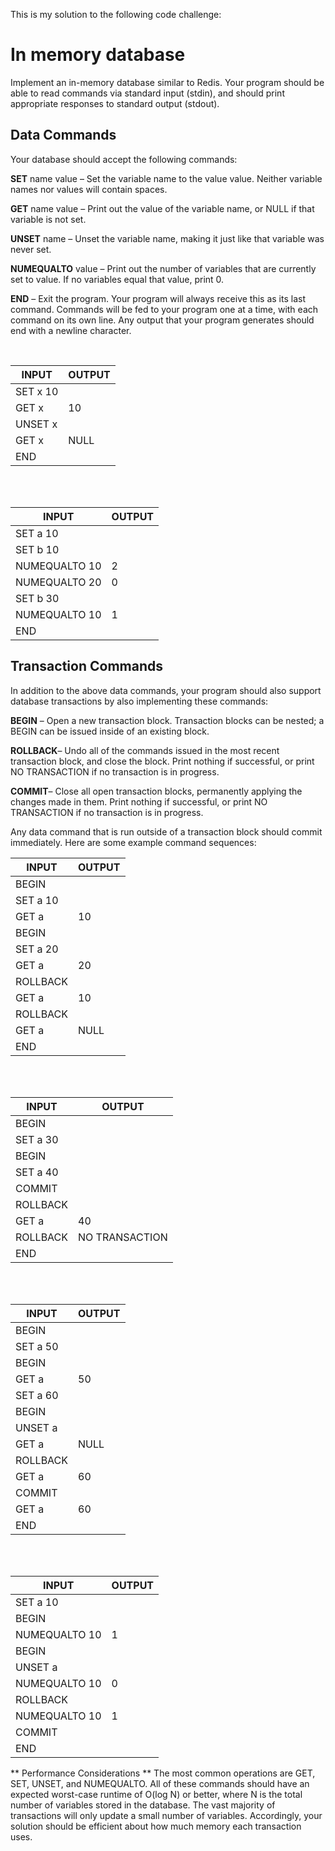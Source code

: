 This is my solution to the following code challenge:

# In memory database

Implement an in-memory database similar to Redis. Your program should be able to read commands via standard input (stdin), and should print appropriate responses to standard output (stdout).

## Data Commands

Your database should accept the following commands:

**SET** name value – Set the variable name to the value value. Neither variable names nor values will contain spaces.

**GET** name value – Print out the value of the variable name, or NULL if that variable is not set.

**UNSET** name – Unset the variable name, making it just like that variable was never set.

**NUMEQUALTO** value – Print out the number of variables that are currently set to value. If no variables equal that value, print 0.

**END** – Exit the program. Your program will always receive this as its last command. Commands will be fed to your program one at a time, with each command on its own line. Any output that your program generates should end with a newline character.

<br />

|INPUT                          |OUTPUT                         |
|-------------------------------|-------------------------------|
| SET x 10                      |                               |
| GET x                         | 10                            |
| UNSET x                       |                               |
| GET x                         | NULL                          |
| END                           |                               |

<br>
<br>

|INPUT                          |OUTPUT                         |
|-------------------------------|-------------------------------|
| SET a 10                      |                               |
| SET b 10                      |                               |
| NUMEQUALTO 10                 | 2                             |
| NUMEQUALTO 20                 | 0                             |
| SET b 30                      |                               |
| NUMEQUALTO 10                 | 1                             |
| END                           |                               |


## Transaction Commands

In addition to the above data commands, your program should also support database transactions by also implementing these commands:

**BEGIN** – Open a new transaction block. Transaction blocks can be nested; a BEGIN can be issued inside of an existing block.

**ROLLBACK**– Undo all of the commands issued in the most recent transaction block, and close the block. Print nothing if successful, or print NO TRANSACTION if no transaction is in progress.

**COMMIT**– Close all open transaction blocks, permanently applying the changes made in them. Print nothing if successful, or print NO TRANSACTION if no transaction is in progress.

Any data command that is run outside of a transaction block should commit immediately. Here are some example command sequences:


|INPUT                          |OUTPUT                         |
|-------------------------------|-------------------------------|
| BEGIN                         |                               |
| SET a 10                      |                               |
| GET a                         | 10                            |
| BEGIN                         |                               |
| SET a 20                      |                               |
| GET a                         | 20                            |
| ROLLBACK                      |                               |
| GET a                         | 10                            |
| ROLLBACK                      |                               |
| GET a                         | NULL                          |
| END                           |                               |

<br>
<br>


|INPUT                          |OUTPUT                         |
|-------------------------------|-------------------------------|
| BEGIN                         |                               |
| SET a 30                      |                               |
| BEGIN                         |                               |
| SET a 40                      |                               |
| COMMIT                        |                               |
| ROLLBACK                      |                               |
| GET a                         | 40                            |
| ROLLBACK                      | NO TRANSACTION                |
| END                           |                               |

<br>
<br>


|INPUT                          |OUTPUT                         |
|-------------------------------|-------------------------------|
| BEGIN                         |                               |
| SET a 50                      |                               |
| BEGIN                         |                               |
| GET a                         | 50                            |
| SET a 60                      |                               |
| BEGIN                         |                               |
| UNSET a                       |                               |
| GET a                         | NULL                          |
| ROLLBACK                      |                               |
| GET a                         | 60                            |
| COMMIT                        |                               |
| GET a                         | 60                            |
| END                           |                               |

<br>
<br>


|INPUT                          |OUTPUT                         |
|-------------------------------|-------------------------------|
| SET a 10                      |                               |
| BEGIN                         |                               |
| NUMEQUALTO 10                 | 1                             |
| BEGIN                         |                               |
| UNSET a                       |                               |
| NUMEQUALTO 10                 | 0                             |
| ROLLBACK                      |                               |
| NUMEQUALTO 10                 | 1                             |
| COMMIT                        |                               |
| END                           |                               |


** Performance Considerations **
The most common operations are GET, SET, UNSET, and NUMEQUALTO. All of these commands should have an expected worst-case runtime of O(log N) or better, where N is the total number of variables stored in the database. The vast majority of transactions will only update a small number of variables. Accordingly, your solution should be efficient about how much memory each transaction uses.
